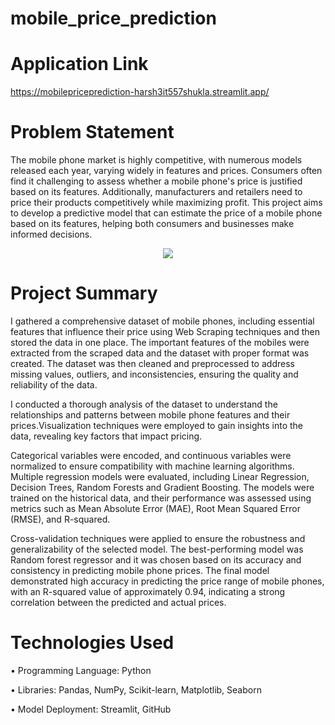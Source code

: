 # mobile_price_prediction

# Application Link
https://mobilepriceprediction-harsh3it557shukla.streamlit.app/

# Problem Statement 

The mobile phone market is highly competitive, with numerous models released each year, varying widely in features and prices. Consumers often find it challenging to assess whether a mobile phone's price is justified based on its features. Additionally, manufacturers and retailers need to price their products competitively while maximizing profit. This project aims to develop a predictive model that can estimate the price of a mobile phone based on its features, helping both consumers and businesses make informed decisions.
<p align = "center">
<img src ="https://github.com/user-attachments/assets/ef610f48-67ef-4e12-82ff-20d0207cdab1">
</p>


# Project Summary 

 I gathered a comprehensive dataset of mobile phones, including essential features that influence their price using Web Scraping techniques and then stored the data in one place. The important features of the mobiles were extracted from the scraped data and the dataset with proper format was created. The dataset was then cleaned and preprocessed to address missing values, outliers, and inconsistencies, ensuring the quality and reliability of the data.

I conducted a thorough analysis of the dataset to understand the relationships and patterns between mobile phone features and their prices.Visualization techniques were employed to gain insights into the data, revealing key factors that impact pricing.

Categorical variables were encoded, and continuous variables were normalized to ensure compatibility with machine learning algorithms. Multiple regression models were evaluated, including Linear Regression, Decision Trees, Random Forests and Gradient Boosting. The models were trained on the historical data, and their performance was assessed using metrics such as Mean Absolute Error (MAE), Root Mean Squared Error (RMSE), and R-squared. 

Cross-validation techniques were applied to ensure the robustness and generalizability of the selected model. The best-performing model was Random forest regressor and it was chosen based on its accuracy and consistency in predicting mobile phone prices. The final model demonstrated high accuracy in predicting the price range of mobile phones, with an R-squared value of approximately 0.94, indicating a strong correlation between the predicted and actual prices.

# Technologies Used

•	Programming Language: Python

•	Libraries: Pandas, NumPy, Scikit-learn, Matplotlib, Seaborn

•	Model Deployment: Streamlit, GitHub


